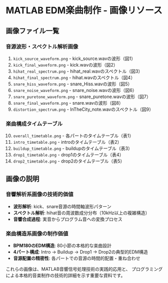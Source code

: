 # MATLAB EDM楽曲制作 - 画像リソース

## 画像ファイル一覧

### 音源波形・スペクトル解析画像

1. `kick_source_waveform.png` - kick_source.wavの波形（図1）
2. `kick_final_waveform.png` - kick.wavの波形（図2）
3. `hihat_real_spectrum.png` - hihat_real.wavのスペクトル（図3）
4. `hihat_final_spectrum.png` - hihat.wavのスペクトル（図4）
5. `snare_hiss_waveform.png` - snare_Hiss.wavの波形（図5）
6. `snare_noise_waveform.png` - snare_noise.wavの波形（図6）
7. `snare_puretone_waveform.png` - snare_puretone.wavの波形（図7）
8. `snare_final_waveform.png` - snare.wavの波形（図8）
9. `distortion_spectrum.png` - InTheCity_note.wavのスペクトル（図9）

### 楽曲構成タイムテーブル

10. `overall_timetable.png` - 各パートのタイムテーブル（表1）
11. `intro_timetable.png` - introのタイムテーブル（表2）
12. `buildup_timetable.png` - buildupのタイムテーブル（表3）
13. `drop1_timetable.png` - drop1のタイムテーブル（表4）
14. `drop2_timetable.png` - drop2のタイムテーブル（表5）

## 画像の説明

### 音響解析系画像の技術的価値

- **波形解析**: kick、snare音源の時間軸波形パターン
- **スペクトル解析**: hihat音の周波数成分分布（10kHz以上の複雑構造）
- **音響合成過程**: 実音からプログラム音への変換プロセス

### 楽曲構造系画像の制作価値

- **BPM180のEDM構造**: 80小節の本格的な楽曲設計
- **4パート構成**: Intro → Buildup → Drop1 → Drop2の典型的EDM構造
- **音源配置の精密性**: 各パートでの音源の時間的配置・重ね合わせ

これらの画像は、MATLAB音響信号処理技術の実践的応用と、
プログラミングによる本格的音楽制作の技術的詳細を示す重要な資料です。
